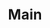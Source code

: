 ---
layout: map
title: Main
map: 'img/continent.png'
map_width: 2000
map_height: 976
markers: "|Hjelmark,docs/places/hjelmark,180,458
        |Sonder,docs/places/sonder,171,369
        |Whitemarsh,docs/places/whitemarsh,197,317
        |Gavond,docs/places/gavond,135,658
        |Khuuprasan,docs/places/khuuprasan,244,424
        |Eldemere,docs/places/eldemere,260,610"
nav_order: 1
---